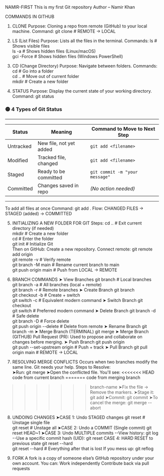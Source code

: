 NAMIR-FIRST
This is my first Git repository
Author – Namir Khan

COMMANDS IN GITHUB

1) CLONE
Purpose: Cloning a repo from remote (GitHub) to your local machine.
Command:  git clone <repo-link>     # REMOTE → LOCAL

2) LS (List Files)
Purpose: Lists all the files in the terminal.
Commands: ls        # Shows visible files  
          ls -a     # Shows hidden files (Linux/macOS)  
          gci -Force  # Shows hidden files (Windows PowerShell)

3) CD (Change Directory)
Purpose: Navigate between folders.
Commands: cd <folder-name>        # Go into a folder  
          cd ..                   # Move out of current folder  
          mkdir <folder-name>     # Create a new folder

4) STATUS
Purpose: Display the current state of your working directory.
Command: git status
### 🟡 4 Types of Git Status
---------------------------------------------------------------------------------------
| **Status**   | **Meaning**                 | **Command to Move to Next Step**       |
|--------------|-----------------------------|----------------------------------------|
| Untracked    | New file, not yet added     | `git add <filename>`                   |
| Modified     | Tracked file, changed       | `git add <filename>`                   |
| Staged       | Ready to be committed       | `git commit -m "your message"`         |
| Committed    | Changes saved in repo       | *(No action needed)*                   |
---------------------------------------------------------------------------------------

To add all files at once Command: git add .
Flow: CHANGED FILES → STAGED (added) → COMMITTED

5) INITIALIZING A NEW FOLDER FOR GIT
Steps: cd ..                                 # Exit current directory (if needed)  
       mkdir <new-folder>                    # Create a new folder  
       cd <new-folder>                       # Enter the folder  
       git init                              # Initialize Git  
Then on GitHub:
       Create a new repository.
       Connect remote:
       git remote add origin <repo-link>  
       git remote -v                         # Verify remote  
       git branch -M main                    # Rename current branch to main  
       git push origin main                 # Push from LOCAL → REMOTE

6) BRANCH COMMANDS
➤ View Branches
       git branch               # Local branches  
       git branch -a            # All branches (local + remote)  
       git branch -r            # Remote branches
➤ Create Branch
       git branch <branch-name>  
       git checkout -b <branch-name>    # Create + switch  
       git switch -c <branch-name>      # Equivalent modern command
➤ Switch Branch
       git checkout <branch-name>  
       git switch <branch-name>         # Preferred modern command
➤ Delete Branch
       git branch -d <branch-name>              # Safe delete  
       git branch -D <branch-name>              # Force delete  
       git push origin --delete <branch-name>   # Delete from remote
➤ Rename Branch
       git branch -m <new-name>
➤ Merge Branch (TERMINAL)
       git merge <branch-name> 
➤ Merge Branch (GITHUB)
Pull Request (PR):
Used to propose and collaborate on changes before merging.
➤ Push Branch
       git push origin <branch-name>  
       git push --set-upstream origin <branch-name>  # Push + track
➤ Pull Branch
       git pull origin main    # REMOTE → LOCAL

7) RESOLVING MERGE CONFLICTS
Occurs when two branches modify the same line. Git needs your help.
Steps to Resolve:       
➤Run:
       git merge <branch-name>
➤Open the conflicted file. You'll see:
<<<<<<< HEAD
code from current branch
=======
code from merging branch
>>>>>>> branch-name
➤Fix the file → Remove the markers.
➤Stage it:
git add <file>
➤Commit:
       git commit
➤To cancel the merge:
       git merge --abort

8) UNDOING CHANGES
➤CASE 1: Undo STAGED changes
       git reset <file>      # Unstage single file  
       git reset             # Unstage all
➤CASE 2: Undo a COMMIT (Single commit)
       git reset HEAD~1
➤CASE 3: Undo MULTIPLE commits
--View history:
       git log
--Use a specific commit hash (UID):
       git reset <commit-UID>
CASE 4: HARD RESET to previous state
       git reset --hard  
       git reset --hard <commit-UID>    # Everything after that is lost
If you mess up:
       git reflog       

9) FORK
A fork is a copy of someone else’s GitHub repository under your own account. You can:
Work independently
Contribute back via pull requests

 

 
